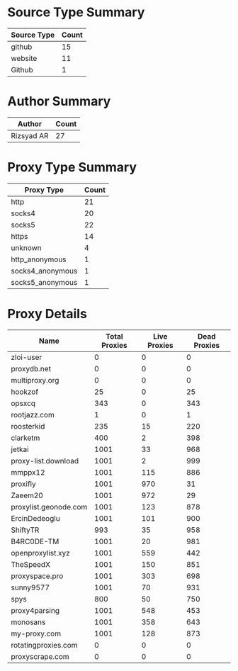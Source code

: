 # Source Type Summary

| Source Type | Count |
|-------------|-------|
| github | 15 |
| website | 11 |
| Github | 1 |


# Author Summary

| Author | Count |
|--------|-------|
| Rizsyad AR | 27 |


# Proxy Type Summary

| Proxy Type | Count |
|------------|-------|
| http | 21 |
| socks4 | 20 |
| socks5 | 22 |
| https | 14 |
| unknown | 4 |
| http_anonymous | 1 |
| socks4_anonymous | 1 |
| socks5_anonymous | 1 |


# Proxy Details

| Name | Total Proxies | Live Proxies | Dead Proxies |
|------|---------------|--------------|---------------|
| zloi-user | 0 | 0 | 0 |
| proxydb.net | 0 | 0 | 0 |
| multiproxy.org | 0 | 0 | 0 |
| hookzof | 25 | 0 | 25 |
| opsxcq | 343 | 0 | 343 |
| rootjazz.com | 1 | 0 | 1 |
| roosterkid | 235 | 15 | 220 |
| clarketm | 400 | 2 | 398 |
| jetkai | 1001 | 33 | 968 |
| proxy-list.download | 1001 | 2 | 999 |
| mmppx12 | 1001 | 115 | 886 |
| proxifly | 1001 | 970 | 31 |
| Zaeem20 | 1001 | 972 | 29 |
| proxylist.geonode.com | 1001 | 123 | 878 |
| ErcinDedeoglu | 1001 | 101 | 900 |
| ShiftyTR | 993 | 35 | 958 |
| B4RC0DE-TM | 1001 | 20 | 981 |
| openproxylist.xyz | 1001 | 559 | 442 |
| TheSpeedX | 1001 | 150 | 851 |
| proxyspace.pro | 1001 | 303 | 698 |
| sunny9577 | 1001 | 70 | 931 |
| spys | 800 | 50 | 750 |
| proxy4parsing | 1001 | 548 | 453 |
| monosans | 1001 | 358 | 643 |
| my-proxy.com | 1001 | 128 | 873 |
| rotatingproxies.com | 0 | 0 | 0 |
| proxyscrape.com | 0 | 0 | 0 |
